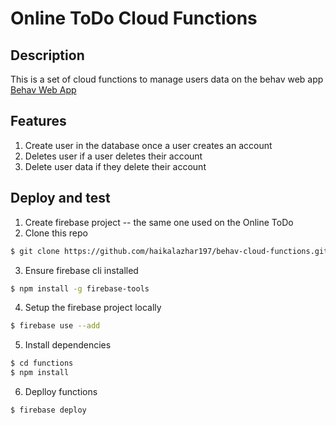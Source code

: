 # Online ToDo Cloud Functions

## Description

This is a set of cloud functions to manage users data on the behav web app
[Behav Web App](https://github.com/haikalazhar197/behav-web-app)

## Features

1. Create user in the database once a user creates an account
2. Deletes user if a user deletes their account
3. Delete user data if they delete their account

## Deploy and test

1. Create firebase project -- the same one used on the Online ToDo
2. Clone this repo

```sh
$ git clone https://github.com/haikalazhar197/behav-cloud-functions.git
```

3. Ensure firebase cli installed

```sh
$ npm install -g firebase-tools
```

4. Setup the firebase project locally

```sh
$ firebase use --add
```

5. Install dependencies

```sh
$ cd functions
$ npm install
```

6. Deplloy functions

```sh
$ firebase deploy
```
